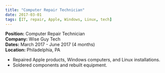 ```yaml
---
title: "Computer Repair Technician"
date: 2017-03-01
tags: [IT, repair, Apple, Windows, Linux, tech]
---
```


**Position:** Computer Repair Technician  
**Company:** Wise Guy Tech  
**Dates:** March 2017 - June 2017 (4 months)  
**Location:** Philadelphia, PA

- Repaired Apple products, Windows computers, and Linux installations.
- Soldered components and rebuilt equipment.
